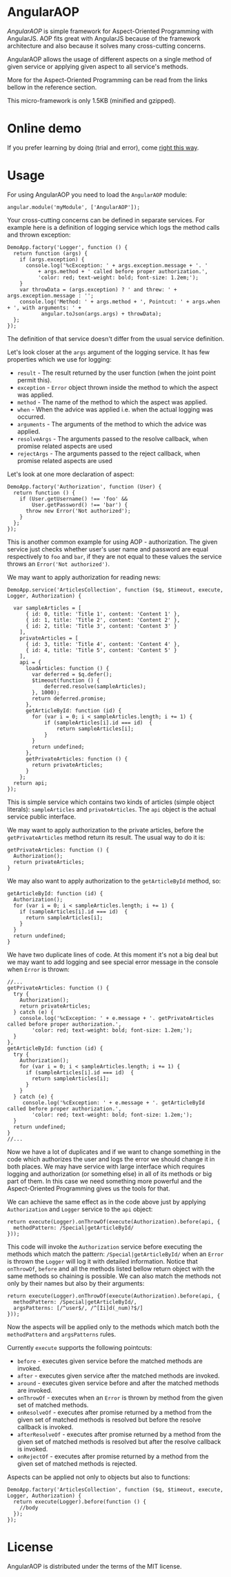 AngularAOP
===========

*AngularAOP* is simple framework for Aspect-Oriented Programming with AngularJS.
AOP fits great with AngularJS because of the framework architecture and also because it solves many cross-cutting concerns.

AngularAOP allows the usage of different aspects on a single method of given service or applying given aspect to all service's methods.

More for the Aspect-Oriented Programming can be read from the links bellow in the reference section.

This micro-framework is only 1.5KB (minified and gzipped).

Online demo
============

If you prefer learning by doing (trial and error), come [right this way](http://plnkr.co/edit/bA2A4FfnwTf1hZeGQvvc?p=preview).

Usage
======

For using AngularAOP you need to load the `AngularAOP` module:

    angular.module('myModule', ['AngularAOP']);

Your cross-cutting concerns can be defined in separate services. For example here is a definition of logging service which logs the method calls and thrown exception:

    DemoApp.factory('Logger', function () {
      return function (args) {
        if (args.exception) {
          console.log('%cException: ' + args.exception.message + '. '
              + args.method + ' called before proper authorization.',
              'color: red; text-weight: bold; font-size: 1.2em;');
        }
        var throwData = (args.exception) ? ' and threw: ' + args.exception.message : '';
        console.log('Method: ' + args.method + ', Pointcut: ' + args.when + ', with arguments: ' +
               angular.toJson(args.args) + throwData);
      };
    });

The definition of that service doesn't differ from the usual service definition.

Let's look closer at the `args` argument of the logging service.
It has few properties which we use for logging:

* `result` - The result returned by the user function (when the joint point permit this).
* `exception` - `Error` object thrown inside the method to which the aspect was applied.
* `method` - The name of the method to which the aspect was applied.
* `when` - When the advice was applied i.e. when the actual logging was occurred.
* `arguments` - The arguments of the method to which the advice was applied.
* `resolveArgs` - The arguments passed to the resolve callback, when promise related aspects are used
* `rejectArgs` - The arguments passed to the reject callback, when promise related aspects are used


Let's look at one more declaration of aspect:

    DemoApp.factory('Authorization', function (User) {
      return function () {
        if (User.getUsername() !== 'foo' &&
            User.getPassword() !== 'bar') {
          throw new Error('Not authorized');
        }
      };
    });

This is another common example for using AOP - authorization. The given service just checks whether user's user name and password are equal respectively to `foo` and `bar`, if they are not equal to these values the service throws an `Error('Not authorized')`.

We may want to apply authorization for reading news:

    DemoApp.service('ArticlesCollection', function ($q, $timeout, execute, Logger, Authorization) {

      var sampleArticles = [
          { id: 0, title: 'Title 1', content: 'Content 1' },
          { id: 1, title: 'Title 2', content: 'Content 2' },
          { id: 2, title: 'Title 3', content: 'Content 3' }
        ],
        privateArticles = [
          { id: 3, title: 'Title 4', content: 'Content 4' },
          { id: 4, title: 'Title 5', content: 'Content 5' }
        ],
        api = {
          loadArticles: function () {
            var deferred = $q.defer();
            $timeout(function () {
                deferred.resolve(sampleArticles);
            }, 1000);
            return deferred.promise;
          },
          getArticleById: function (id) {
            for (var i = 0; i < sampleArticles.length; i += 1) {
                if (sampleArticles[i].id === id)  {
                    return sampleArticles[i];
                }
            }
            return undefined;
          },
          getPrivateArticles: function () {
            return privateArticles;
          }
        };
      return api;
    });

This is simple service which contains two kinds of articles (simple object literals): `sampleArticles` and `privateArticles`.
The `api` object is the actual service public interface.

We may want to apply authorization to the private articles, before the `getPrivateArticles` method return its result.
The usual way to do it is:

    getPrivateArticles: function () {
      Authorization();
      return privateArticles;
    }

We may also want to apply authorization to the `getArticleById` method, so:

    getArticleById: function (id) {
      Authorization();
      for (var i = 0; i < sampleArticles.length; i += 1) {
        if (sampleArticles[i].id === id)  {
          return sampleArticles[i];
        }
      }
      return undefined;
    }

We have two duplicate lines of code. At this moment it's not a big deal but we may want to add logging and see special error message in the console when `Error` is thrown:


    //...
    getPrivateArticles: function () {
      try {
        Authorization();
        return privateArticles;
      } catch (e) {
        console.log('%cException: ' + e.message + '. getPrivateArticles called before proper authorization.',
            'color: red; text-weight: bold; font-size: 1.2em;');
      }
    },
    getArticleById: function (id) {
      try {
        Authorization();
        for (var i = 0; i < sampleArticles.length; i += 1) {
          if (sampleArticles[i].id === id)  {
            return sampleArticles[i];
          }
        }
      } catch (e) {
         console.log('%cException: ' + e.message + '. getArticleById called before proper authorization.',
            'color: red; text-weight: bold; font-size: 1.2em;');
      }
      return undefined;
    }
    //...

Now we have a lot of duplicates and if we want to change something in the code which authorizes the user and logs the error we should change it in both places. We may have service with large interface which requires logging and authorization (or something else) in all of its methods or big part of them. In this case we need something more powerful and the Aspect-Oriented Programming gives us the tools for that.

We can achieve the same effect as in the code above just by applying `Authorization` and `Logger` service to the `api` object:

    return execute(Logger).onThrowOf(execute(Authorization).before(api, {
      methodPattern: /Special|getArticleById/
    }));

This code will invoke the `Authorization` service before executing the methods which match the pattern: `/Special|getArticleById/` when an `Error` is thrown the `Logger` will log it with detailed information.
Notice that `onThrowOf`, `before` and all the methods listed bellow return object with the same methods so chaining is possible.
We can also match the methods not only by their names but also by their arguments:


    return execute(Logger).onThrowOf(execute(Authorization).before(api, {
      methodPattern: /Special|getArticleById/,
      argsPatterns: [/^user$/, /^[Ii]d(_num)?$/]
    }));

Now the aspects will be applied only to the methods which match both the `methodPattern` and `argsPatterns` rules.

Currently `execute` supports the following pointcuts:

* `before` - executes given service before the matched methods are invoked.
* `after` - executes given service after the matched methods are invoked.
* `around` - executes given service before and after the matched methods are invoked.
* `onThrowOf` - executes when an `Error` is thrown by method from the given set of matched methods.
* `onResolveOf` - executes after promise returned by a method from the given set of matched methods is resolved but before the resolve callback is invoked.
* `afterResolveOf` - executes after promise returned by a method from the given set of matched methods is resolved but after the resolve callback is invoked.
* `onRejectOf` - executes after promise returned by a method from the given set of matched methods is rejected.

Aspects can be applied not only to objects but also to functions:

    DemoApp.factory('ArticlesCollection', function ($q, $timeout, execute, Logger, Authorization) {
      return execute(Logger).before(function () {
        //body
      });
    });

License
=======

AngularAOP is distributed under the terms of the MIT license.
